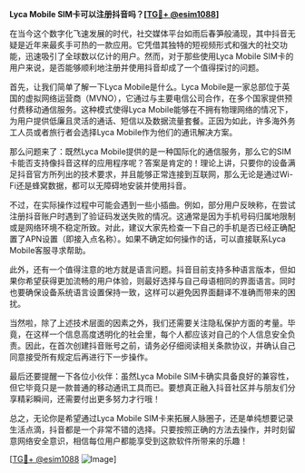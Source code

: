 **Lyca Mobile SIM卡可以注册抖音吗？[[TG💪+ @esim1088](https://t.me/s/esim1088)]**

在当今这个数字化飞速发展的时代，社交媒体平台如雨后春笋般涌现，其中抖音无疑是近年来最炙手可热的一款应用。它凭借其独特的短视频形式和强大的社交功能，迅速吸引了全球数以亿计的用户。然而，对于那些使用Lyca Mobile SIM卡的用户来说，是否能够顺利地注册并使用抖音却成了一个值得探讨的问题。

首先，让我们简单了解一下Lyca Mobile是什么。Lyca Mobile是一家总部位于英国的虚拟网络运营商（MVNO），它通过与主要电信公司合作，在多个国家提供预付费移动通信服务。这种模式使得Lyca Mobile能够在不拥有物理网络的情况下，为用户提供低廉且灵活的通话、短信以及数据流量套餐。正因为如此，许多海外务工人员或者旅行者会选择Lyca Mobile作为他们的通讯解决方案。

那么问题来了：既然Lyca Mobile提供的是一种国际化的通信服务，那么它的SIM卡能否支持像抖音这样的应用程序呢？答案是肯定的！理论上讲，只要你的设备满足抖音官方所列出的技术要求，并且能够正常连接到互联网，那么无论是通过Wi-Fi还是蜂窝数据，都可以无障碍地安装并使用抖音。

不过，在实际操作过程中可能会遇到一些小插曲。例如，部分用户反映称，在尝试注册抖音账户时遇到了验证码发送失败的情况。这通常是因为手机号码归属地限制或是网络环境不稳定所致。对此，建议大家先检查一下自己的手机是否已经正确配置了APN设置（即接入点名称）。如果不确定如何操作的话，可以直接联系Lyca Mobile客服寻求帮助。

此外，还有一个值得注意的地方就是语言问题。抖音目前支持多种语言版本，但如果你希望获得更加流畅的用户体验，则最好选择与自己母语相同的界面语言。同时也要确保设备系统语言设置保持一致，这样可以避免因界面翻译不准确而带来的困扰。

当然啦，除了上述技术层面的因素之外，我们还需要关注隐私保护方面的考量。毕竟，在这样一个信息高度透明化的社会里，每个人都应该对自己的个人信息安全负责。因此，在首次创建抖音账号之前，请务必仔细阅读相关条款协议，并确认自己同意接受所有规定后再进行下一步操作。

最后还要提醒一下各位小伙伴：虽然Lyca Mobile SIM卡确实具备良好的兼容性，但它毕竟只是一款普通的移动通讯工具而已。要想真正融入抖音社区并与朋友们分享精彩瞬间，还需要付出更多努力才行哦！

总之，无论你是希望通过Lyca Mobile SIM卡来拓展人脉圈子，还是单纯想要记录生活点滴，抖音都是一个非常不错的选择。只要按照正确的方法去操作，并时刻留意网络安全意识，相信每位用户都能享受到这款软件所带来的乐趣！

[[TG💪+ @esim1088](https://t.me/s/esim1088) ![Image](https://i.postimg.cc/4NQfJmqS/Snipaste-2025-05-13-00-14-12.png)]